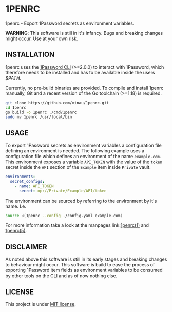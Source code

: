# 1PENRC

1penrc - Export 1Password secrets as environment variables.

**WARNING**: This software is still in it's infancy.
Bugs and breaking changes might occur.
Use at your own risk.

## INSTALLATION

1penrc uses the [1Password CLI](https://support.1password.com/command-line-getting-started/) (>=2.0.0) to interact with 1Password,
which therefore needs to be installed
and has to be available inside the users _$PATH_.

Currently, no pre-build binaries are provided.
To compile and install 1penrc manually,
Git and a recent version of the Go toolchain (>=1.18) is required.

```bash
git clone https://github.com/xinau/1penrc.git
cd 1penrc
go build -o 1penrc ./cmd/1penrc
sudo mv 1penrc /usr/local/bin
```

## USAGE

To export 1Password secrets as environment variables a configuration file defining an environment is needed.
The following example uses a configuration file which defines an environment of the name `example.com`.
This environment exposes a variable `API_TOKEN` with the value of the `token` secret inside the `API` section of the `Example` item inside `Private` vault.

```yaml
environments:
  secret_configs:
    - name: API_TOKEN
      secret: op://Private/Example/API/token
```

The environment can be sourced by referring to the environment by it's name. I.e.

```bash
source <(1penrc --config ./config.yaml example.com)
```

For more information take a look at the manpages link:[1penrc(1)](./docs/man/1penrc.1.md) and [1penrc(5)](./docs/man/1penrc.5.md).

## DISCLAIMER

As noted above this software is still in its early stages and breaking changes to behaviour might occur.
This software is build to ease the process of exporting 1Password item fields as environment
variables to be consumed by other tools on the CLI and as of now nothing else.

## LICENSE

This project is under [MIT license](./LICENSE).
